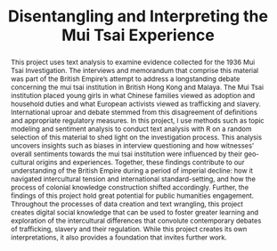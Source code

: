 ---
pid: g2023lam
done: true
title: Disentangling and Interpreting the Mui Tsai Experience
category: Grad Fellowship Project
tags:
- text-analysis
- public-humanities
cohort_year: '2023'
abstract: 'This project uses text analysis to examine evidence collected for the 1936
  Mui Tsai Investigation. The interviews and memorandum that comprise this material
  was part of the British Empire’s attempt to address a longstanding debate concerning
  the mui tsai institution in British Hong Kong and Malaya. The Mui Tsai institution
  placed young girls in what Chinese families viewed as adoption and household duties
  and what European activists viewed as trafficking and slavery. International uproar
  and debate stemmed from this disagreement of definitions and appropriate regulatory
  measures. In this project, I use methods such as topic modeling and sentiment analysis
  to conduct text analysis with R on a random selection of this material to shed light
  on the investigation process. This analysis uncovers insights such as biases in
  interview questioning and how witnesses’ overall sentiments towards the mui tsai
  institution were influenced by their geo-cultural origins and experiences. Together,
  these findings contribute to our understanding of the British Empire during a period
  of imperial decline: how it navigated intercultural tension and international standard-setting,
  and how the process of colonial knowledge construction shifted accordingly. Further,
  the findings of this project hold great potential for public humanities engagement.
  Throughout the processes of data creation and text wrangling, this project creates
  digital social knowledge that can be used to foster greater learning and exploration
  of the intercultural differences that convolute contemporary debates of trafficking,
  slavery and their regulation. While this project creates its own interpretations,
  it also provides a foundation that invites further work.'
pis:
- lam
order: '052'
layout: project
---